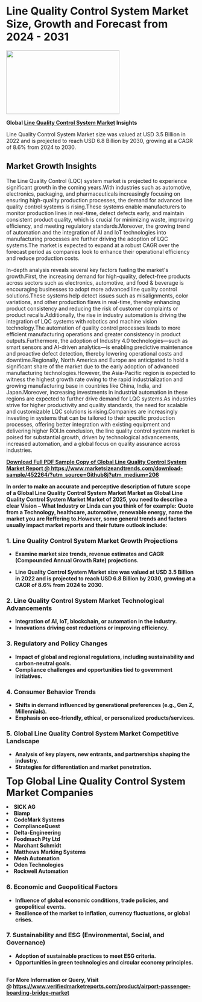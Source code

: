 <H1>Line Quality Control System Market Size, Growth and Forecast from 2024 - 2031</H1><img class="aligncenter size-medium wp-image-584254" src="https://thirdeyenews.in/wp-content/uploads/2024/09/Global-Market-Research-300x168.jpeg" alt="" width="300" height="168" /><p><strong>Global&nbsp;<a href="https://www.marketsizeandtrends.com/download-sample/452264/?utm_source=Github8j?utm_medium=206">Line Quality Control System Market</a> Insights</strong></p><p>Line Quality Control System Market size was valued at USD 3.5 Billion in 2022 and is projected to reach USD 6.8 Billion by 2030, growing at a CAGR of 8.6% from 2024 to 2030.</p><p><h2>Market Growth Insights</h2> <p>The Line Quality Control (LQC) system market is projected to experience significant growth in the coming years.With industries such as automotive, electronics, packaging, and pharmaceuticals increasingly focusing on ensuring high-quality production processes, the demand for advanced line quality control systems is rising.These systems enable manufacturers to monitor production lines in real-time, detect defects early, and maintain consistent product quality, which is crucial for minimizing waste, improving efficiency, and meeting regulatory standards.Moreover, the growing trend of automation and the integration of AI and IoT technologies into manufacturing processes are further driving the adoption of LQC systems.The market is expected to expand at a robust CAGR over the forecast period as companies look to enhance their operational efficiency and reduce production costs.</p> <p><strong><a href="#"></a></strong></p> <p>In-depth analysis reveals several key factors fueling the market's growth.First, the increasing demand for high-quality, defect-free products across sectors such as electronics, automotive, and food & beverage is encouraging businesses to adopt more advanced line quality control solutions.These systems help detect issues such as misalignments, color variations, and other production flaws in real-time, thereby enhancing product consistency and reducing the risk of customer complaints or product recalls.Additionally, the rise in industry automation is driving the integration of LQC systems with robotics and machine vision technology.The automation of quality control processes leads to more efficient manufacturing operations and greater consistency in product outputs.Furthermore, the adoption of Industry 4.0 technologies—such as smart sensors and AI-driven analytics—is enabling predictive maintenance and proactive defect detection, thereby lowering operational costs and downtime.Regionally, North America and Europe are anticipated to hold a significant share of the market due to the early adoption of advanced manufacturing technologies.However, the Asia-Pacific region is expected to witness the highest growth rate owing to the rapid industrialization and growing manufacturing base in countries like China, India, and Japan.Moreover, increasing investments in industrial automation in these regions are expected to further drive demand for LQC systems.As industries strive for higher productivity and quality standards, the need for scalable and customizable LQC solutions is rising.Companies are increasingly investing in systems that can be tailored to their specific production processes, offering better integration with existing equipment and delivering higher ROI.In conclusion, the line quality control system market is poised for substantial growth, driven by technological advancements, increased automation, and a global focus on quality assurance across industries.</p> <p><strong><a href="#"></p><p><span class=""><strong>Download Full PDF Sample Copy of Global Line Quality Control System Market Report</strong> @ <a href="https://www.marketsizeandtrends.com/download-sample/452264/?utm_source=Github8j?utm_medium=206" target="_blank">https://www.marketsizeandtrends.com/download-sample/452264/?utm_source=Github8j?utm_medium=206</a></span></p><p>In order to make an accurate and perceptive description of future scope of a Global&nbsp;Line Quality Control System Market Market as Global&nbsp;Line Quality Control System Market Market of 2025, you need to describe a clear Vision &ndash; What Industry or Linda can you think of for example: Quote from a Technology, healthcare, automotive, renewable energy, name the market you are Reffering to.However, some general trends and factors usually impact market reports and their future outlook include:</p><h3>1.&nbsp;<strong>Line Quality Control System Market Growth Projections</strong></h3><ul><li>Examine market size trends, revenue estimates and CAGR (Compounded Annual Growth Rate) projections.</li><li><p>Line Quality Control System Market size was valued at USD 3.5 Billion in 2022 and is projected to reach USD 6.8 Billion by 2030, growing at a CAGR of 8.6% from 2024 to 2030.</p></li></ul><h3>2.&nbsp;<strong>Line Quality Control System Market Technological Advancements</strong></h3><ul><li>Integration of AI, IoT, blockchain, or automation in the industry.</li><li>Innovations driving cost reductions or improving efficiency.</li></ul><h3>3.&nbsp;<strong>Regulatory and Policy Changes</strong></h3><ul><li>Impact of global and regional regulations, including sustainability and carbon-neutral goals.</li><li>Compliance challenges and opportunities tied to government initiatives.</li></ul><h3>4.&nbsp;<strong>Consumer Behavior Trends</strong></h3><ul><li>Shifts in demand influenced by generational preferences (e.g., Gen Z, Millennials).</li><li>Emphasis on eco-friendly, ethical, or personalized products/services.</li></ul><h3>5.&nbsp;<strong>Global Line Quality Control System Market Competitive Landscape</strong></h3><ul><li>Analysis of key players, new entrants, and partnerships shaping the industry.</li><li>Strategies for differentiation and market penetration.</li></ul><p data-pm-slice="1 1 []"><span style="color: inherit; font-family: inherit; font-size: 25px;">Top Global Line Quality Control System Market Companies</span></p><div class="" data-test-id=""><p><li>SICK AG</li><li> Biamp</li><li> CodeMark Systems</li><li> ComplianceQuest</li><li> Delta-Engineering</li><li> Foodmach Pty Ltd</li><li> Marchant Schmidt</li><li> Matthews Marking Systems</li><li> Mesh Automation</li><li> Oden Technologies</li><li> Rockwell Automation</li></p></div><h3>6.&nbsp;<strong>Economic and Geopolitical Factors</strong></h3><ul><li>Influence of global economic conditions, trade policies, and geopolitical events.</li><li>Resilience of the market to inflation, currency fluctuations, or global crises.</li></ul><h3>7.&nbsp;<strong>Sustainability and ESG (Environmental, Social, and Governance)</strong></h3><ul><li>Adoption of sustainable practices to meet ESG criteria.</li><li>Opportunities in green technologies and circular economy principles.</li></ul><h2><strong style="font-size: 14px;">For More Information or Query, Visit @&nbsp;</strong><a style="background-color: #ffffff; font-size: 14px;" href="https://www.marketsizeandtrends.com/report/line-quality-control-system-market/" target="_blank">https://www.verifiedmarketreports.com/product/airport-passenger-boarding-bridge-market</a></h2>